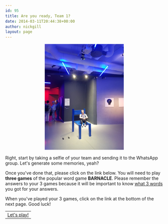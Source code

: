 ```yaml
---
id: 95
title: Are you ready, Team 1?
date: 2014-03-11T20:44:38+00:00
author: nickgill
layout: page
---
```


<p align="center">
<img src="sb8.jpg" width="50%" alt="legend" />
</p>
<p>
Right, start by taking a selfie of your team and sending it to the WhatsApp group. Let's generate some memories, yeah?
</p>
<p>
Once you've done that, please click on the link below. You will need to play <b>three games</b> of the popular word game <b>BARNACLE</b>. Please remember the answers to your 3 games because it will be important to know <u>what 3 words</u> you got for your answers.
</p>
<p>
When you've played your 3 games, click on the link at the bottom of the next page. Good luck!
</p>
<table width="100%" cellspacing="20">
  <tr><td align="center"><a href = "p2.html">Let's play!</a></td></tr>
</table>
